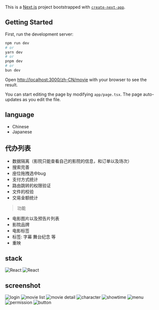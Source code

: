 This is a [Next.js](https://nextjs.org/) project bootstrapped with [`create-next-app`](https://github.com/vercel/next.js/tree/canary/packages/create-next-app).

## Getting Started

First, run the development server:

```bash
npm run dev
# or
yarn dev
# or
pnpm dev
# or
bun dev
```

Open [http://localhost:3000/zh-CN/movie](http://localhost:3000/zh-CN/movie) with your browser to see the result.

You can start editing the page by modifying `app/page.tsx`. The page auto-updates as you edit the file.

## language

- Chinese
- Japanese


## 代办列表
- 数据隔离（影院只能查看自己的影院的信息，和订单以及场次）
- 搜索完善
- 座位拖拽选中bug
- 支付方式统计
- 路由跳转的权限验证
- 文件的校验
- 交易金额统计

> 功能
- 电影图片以及预告片列表
- 影院品牌
- 电影标签
- 标签: 字幕 舞台纪念 等
- 重映

## stack

![React](public/logo/React.png)
![React](public/logo/TypeScript.png)

## screenshot

![login](./screenshot/01.png)
![movie list](./screenshot/02.png)
![movie detail](./screenshot/03.png)
![character](./screenshot/04.png)
![showtime](./screenshot/05.png)
![menu](./screenshot/06.png)
![permission](./screenshot/07.png)
![button](./screenshot/08.png)

